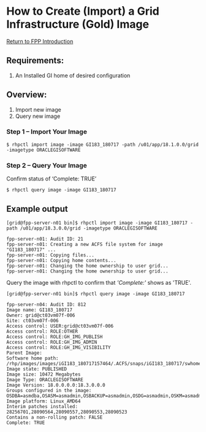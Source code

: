 # How to Create (Import) a Grid Infrastructure (Gold) Image

[//]: # (Author:David LaPoint david.lapoint@oracle.com)

[Return to FPP Introduction](IntroPage.md)

## Requirements:
1. An Installed GI home of desired configuration

## Overview:
1. Import new image
2. Query new image

### Step 1 – Import Your Image

	$ rhpctl import image -image GI183_180717 -path /u01/app/18.1.0.0/grid -imagetype ORACLEGISOFTWARE

### Step 2 – Query Your Image

Confirm status of ‘Complete: TRUE’

	$ rhpctl query image -image GI183_180717

## Example output

	[grid@fpp-server-n01 bin]$ rhpctl import image -image GI183_180717 -path /u01/app/18.3.0.0/grid -imagetype ORACLEGISOFTWARE
	
	fpp-server-n01: Audit ID: 21
	fpp-server-n01: Creating a new ACFS file system for image "GI183_180717" ...
	fpp-server-n01: Copying files...
	fpp-server-n01: Copying home contents...
	fpp-server-n01: Changing the home ownership to user grid...
	fpp-server-n01: Changing the home ownership to user grid...

Query the image with rhpctl to confirm that *'Complete:'* shows as 'TRUE'.
	
	[grid@fpp-server-n01 bin]$ rhpctl query image -image GI183_180717
	
	fpp-server-n04: Audit ID: 812
	Image name: GI183_180717
	Owner: grid@ct03vm07f-006
	Site: ct03vm07f-006
	Access control: USER:grid@ct03vm07f-006
	Access control: ROLE:OTHER
	Access control: ROLE:GH_IMG_PUBLISH
	Access control: ROLE:GH_IMG_ADMIN
	Access control: ROLE:GH_IMG_VISIBILITY
	Parent Image:
	Software home path: /rhp/images/images/iGI183_180717157464/.ACFS/snaps/iGI183_180717/swhome
	Image state: PUBLISHED
	Image size: 10472 Megabytes
	Image Type: ORACLEGISOFTWARE
	Image Version: 18.0.0.0.0:18.3.0.0.0
	Groups configured in the image: OSDBA=asmdba,OSASM=asmadmin,OSBACKUP=asmadmin,OSDG=asmadmin,OSKM=asmadmin,OSRAC=asmadmin
	Image platform: Linux_AMD64
	Interim patches installed: 28256701,28090564,28090557,28090553,28090523
	Contains a non-rolling patch: FALSE
	Complete: TRUE



[//]: # (Author: David LaPoint david.lapoint@oracle.com)

